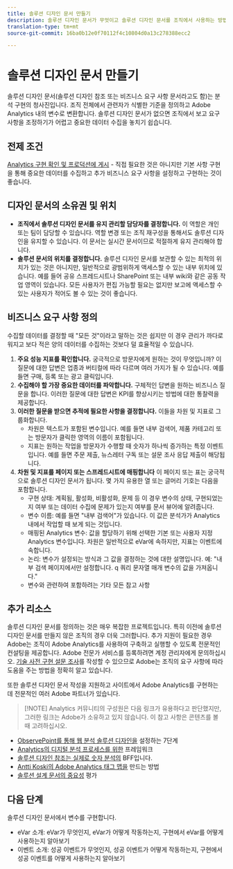 ```yaml
---
title: 솔루션 디자인 문서 만들기
description: 솔루션 디자인 문서가 무엇이고 솔루션 디자인 문서를 조직에서 사용하는 방법을 알아봅니다.
translation-type: tm+mt
source-git-commit: 16ba0b12e0f70112f4c10804d0a13c278388ecc2

---
```



# 솔루션 디자인 문서 만들기

솔루션 디자인 문서(솔루션 디자인 참조 또는 비즈니스 요구 사항 문서라고도 함)는 분석 구현의 청사진입니다. 조직 전체에서 관련자가 식별한 기준을 정의하고 Adobe Analytics 내의 변수로 변환합니다. 솔루션 디자인 문서가 없으면 조직에서 보고 요구 사항을 조정하기가 어렵고 중요한 데이터 수집을 놓치기 쉽습니다.

## 전제 조건

[Analytics 구현 확인 및 프로덕션에 게시](../implement-with-launch/validate-publish-prod.md) - 직접 필요한 것은 아니지만 기본 사항 구현을 통해 중요한 데이터를 수집하고 추가 비즈니스 요구 사항을 설정하고 구현하는 것이 좋습니다.

## 디자인 문서의 소유권 및 위치

* **조직에서 솔루션 디자인 문서를 유지 관리할 담당자를 결정합니다.** 이 역할은 개인 또는 팀이 담당할 수 있습니다. 역할 변경 또는 조직 재구성을 통해서도 솔루션 디자인을 유지할 수 있습니다. 이 문서는 실시간 문서이므로 적절하게 유지 관리해야 합니다.
* **솔루션 문서의 위치를 결정합니다.** 솔루션 디자인 문서를 보관할 수 있는 최적의 위치가 있는 것은 아니지만, 일반적으로 광범위하게 액세스할 수 있는 내부 위치에 있습니다. 예를 들어 공유 스프레드시트나 SharePoint 또는 내부 wiki와 같은 공동 작업 영역이 있습니다. 모든 사용자가 편집 가능할 필요는 없지만 보고에 액세스할 수 있는 사용자가 적어도 볼 수 있는 것이 좋습니다.

## 비즈니스 요구 사항 정의

수집할 데이터를 결정할 때 "모든 것"이라고 말하는 것은 쉽지만 이 경우 관리가 까다로워지고 보다 적은 양의 데이터를 수집하는 것보다 덜 효율적일 수 있습니다.

1. **주요 성능 지표를 확인합니다.** 궁극적으로 방문자에게 원하는 것이 무엇입니까? 이 질문에 대한 답변은 업종과 버티컬에 따라 다르며 여러 가지가 될 수 있습니다. 예를 들면 구매, 등록 또는 광고 클릭입니다.
1. **수집해야 할 가장 중요한 데이터를 파악합니다.** 구체적인 답변을 원하는 비즈니스 질문을 합니다. 이러한 질문에 대한 답변은 KPI를 향상시키는 방법에 대한 통찰력을 제공합니다.
1. **이러한 질문을 받으면 추적에 필요한 사항을 결정합니다.** 이들을 차원 및 지표로 그룹화합니다.
   * 차원은 텍스트가 포함된 변수입니다. 예를 들면 내부 검색어, 제품 카테고리 또는 방문자가 클릭한 영역의 이름이 포함됩니다.
   * 지표는 원하는 작업을 방문자가 수행할 때 숫자가 하나씩 증가하는 특정 이벤트입니다. 예를 들면 주문 제출, 뉴스레터 구독 또는 설문 조사 응답 제출이 해당됩니다.
1. **차원 및 지표를 페이지 또는 스프레드시트에 매핑합니다** 이 페이지 또는 표는 궁극적으로 솔루션 디자인 문서가 됩니다. 몇 가지 유용한 열 또는 글머리 기호는 다음을 포함합니다.
   * 구현 상태: 계획됨, 활성화, 비활성화, 문제 등 이 경우 변수의 상태, 구현되었는지 여부 또는 데이터 수집에 문제가 있는지 여부를 문서 뷰어에 알려줍니다.
   * 변수 이름: 예를 들면 "내부 검색어"가 있습니다. 이 값은 분석가가 Analytics 내에서 작업할 때 보게 되는 것입니다.
   * 매핑된 Analytics 변수: 값을 할당하기 위해 선택한 기본 또는 사용자 지정 Analytics 변수입니다. 차원은 일반적으로 eVar에 속하지만, 지표는 이벤트에 속합니다.
   * 논리: 변수가 설정되는 방식과 그 값을 결정하는 것에 대한 설명입니다. 예: "내부 검색 페이지에서만 설정합니다. q 쿼리 문자열 매개 변수의 값을 가져옵니다."
   * 변수와 관련하여 포함하려는 기타 모든 참고 사항

## 추가 리소스

솔루션 디자인 문서를 정의하는 것은 매우 복잡한 프로젝트입니다. 특히 이전에 솔루션 디자인 문서를 만들지 않은 조직의 경우 더욱 그러합니다. 추가 지원이 필요한 경우 Adobe는 조직이 Adobe Analytics를 사용하여 구축하고 실행할 수 있도록 전문적인 컨설팅을 제공합니다. Adobe 전문가 서비스를 등록하려면 계정 관리자에게 문의하십시오. [기술 사전 구현 설문 조사](assets/technical-pre-implementation-questionnaire.pdf)를 작성할 수 있으므로 Adobe는 조직의 요구 사항에 따라 도움을 주는 방법을 정확히 알고 있습니다.

또한 솔루션 디자인 문서 작성을 지원하고 사이트에서 Adobe Analytics를 구현하는 데 전문적인 여러 Adobe 파트너가 있습니다.

> [!NOTE] Analytics 커뮤니티의 구성원은 다음 링크가 유용하다고 판단했지만, 그러한 링크는 Adobe가 소유하고 있지 않습니다. 이 참고 사항은 콘텐츠를 볼 때 고려하십시오.

* [ObservePoint를 통해 웹 분석 솔루션 디자인을](https://resources.observepoint.com/blog/7-steps-solution-design-data-governance) 설정하는 7단계
* [Analytics의 디지털 분석 프로세스를 위한](https://analyticsdemystified.com/analytics-strategy/framework-digital-analytics-process/) 프레임워크
* [솔루션 디자인 참조는 실제로 숫자 분석의](http://numericanalytics.com/why-a-simple-piece-of-documentation-is-the-key-to-analytics-success-the-solution-design-reference-is-actually-your-bff/) BFF입니다.
* [Antti Koski의 Adobe Analytics 태그 맵을](http://www.anttikoski.fi/how-to-make-adobe-analytics-tagging-map-aka-solution-design-requirements-for-sitecatalyst-implementation/) 만드는 방법
* [솔루션 설계 문서의 중요성](https://www.ebiquity.com/news-insights/analytics/the-importance-of-the-solution-design-document) 평가

## 다음 단계

솔루션 디자인 문서에서 변수를 구현합니다.

* eVar 소개: eVar가 무엇인지, eVar가 어떻게 작동하는지, 구현에서 eVar를 어떻게 사용하는지 알아보기
* 이벤트 소개: 성공 이벤트가 무엇인지, 성공 이벤트가 어떻게 작동하는지, 구현에서 성공 이벤트를 어떻게 사용하는지 알아보기
